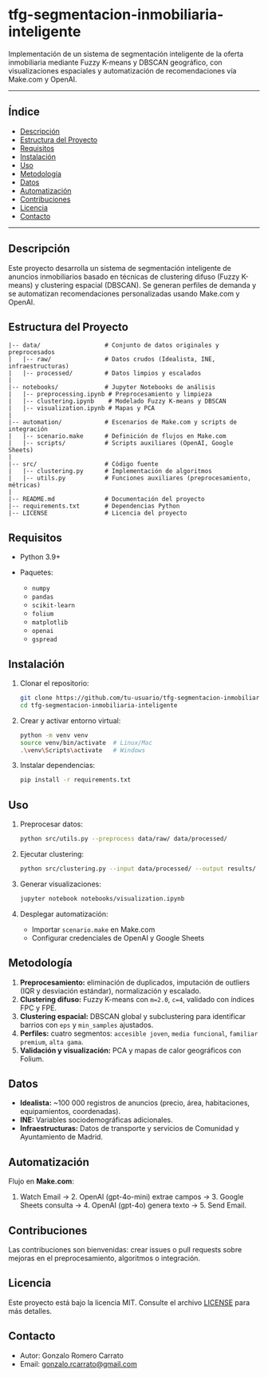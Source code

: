 # tfg-segmentacion-inmobiliaria-inteligente

Implementación de un sistema de segmentación inteligente de la oferta inmobiliaria mediante Fuzzy K-means y DBSCAN geográfico, con visualizaciones espaciales y automatización de recomendaciones vía Make.com y OpenAI.

---

## Índice

* [Descripción](#descripción)
* [Estructura del Proyecto](#estructura-del-proyecto)
* [Requisitos](#requisitos)
* [Instalación](#instalación)
* [Uso](#uso)
* [Metodología](#metodología)
* [Datos](#datos)
* [Automatización](#automatización)
* [Contribuciones](#contribuciones)
* [Licencia](#licencia)
* [Contacto](#contacto)

---

## Descripción

Este proyecto desarrolla un sistema de segmentación inteligente de anuncios inmobiliarios basado en técnicas de clustering difuso (Fuzzy K-means) y clustering espacial (DBSCAN). Se generan perfiles de demanda y se automatizan recomendaciones personalizadas usando Make.com y OpenAI.

## Estructura del Proyecto

```text
|-- data/                  # Conjunto de datos originales y preprocesados
|   |-- raw/               # Datos crudos (Idealista, INE, infraestructuras)
|   |-- processed/         # Datos limpios y escalados
|
|-- notebooks/             # Jupyter Notebooks de análisis
|   |-- preprocessing.ipynb # Preprocesamiento y limpieza
|   |-- clustering.ipynb    # Modelado Fuzzy K-means y DBSCAN
|   |-- visualization.ipynb # Mapas y PCA
|
|-- automation/            # Escenarios de Make.com y scripts de integración
|   |-- scenario.make      # Definición de flujos en Make.com
|   |-- scripts/           # Scripts auxiliares (OpenAI, Google Sheets)
|
|-- src/                   # Código fuente
|   |-- clustering.py      # Implementación de algoritmos
|   |-- utils.py           # Funciones auxiliares (preprocesamiento, métricas)
|
|-- README.md              # Documentación del proyecto
|-- requirements.txt       # Dependencias Python
|-- LICENSE                # Licencia del proyecto
```

## Requisitos

* Python 3.9+
* Paquetes:

  * `numpy`
  * `pandas`
  * `scikit-learn`
  * `folium`
  * `matplotlib`
  * `openai`
  * `gspread`

## Instalación

1. Clonar el repositorio:

   ```bash
   git clone https://github.com/tu-usuario/tfg-segmentacion-inmobiliaria-inteligente.git
   cd tfg-segmentacion-inmobiliaria-inteligente
   ```
2. Crear y activar entorno virtual:

   ```bash
   python -m venv venv
   source venv/bin/activate  # Linux/Mac
   .\venv\Scripts\activate   # Windows
   ```
3. Instalar dependencias:

   ```bash
   pip install -r requirements.txt
   ```

## Uso

1. Preprocesar datos:

   ```bash
   python src/utils.py --preprocess data/raw/ data/processed/
   ```
2. Ejecutar clustering:

   ```bash
   python src/clustering.py --input data/processed/ --output results/
   ```
3. Generar visualizaciones:

   ```bash
   jupyter notebook notebooks/visualization.ipynb
   ```
4. Desplegar automatización:

   * Importar `scenario.make` en Make.com
   * Configurar credenciales de OpenAI y Google Sheets

## Metodología

1. **Preprocesamiento:** eliminación de duplicados, imputación de outliers (IQR y desviación estándar), normalización y escalado.
2. **Clustering difuso:** Fuzzy K-means con `m=2.0`, `c=4`, validado con índices FPC y FPE.
3. **Clustering espacial:** DBSCAN global y subclustering para identificar barrios con `eps` y `min_samples` ajustados.
4. **Perfiles:** cuatro segmentos: `accesible joven`, `media funcional`, `familiar premium`, `alta gama`.
5. **Validación y visualización:** PCA y mapas de calor geográficos con Folium.

## Datos

* **Idealista:** \~100 000 registros de anuncios (precio, área, habitaciones, equipamientos, coordenadas).
* **INE:** Variables sociodemográficas adicionales.
* **Infraestructuras:** Datos de transporte y servicios de Comunidad y Ayuntamiento de Madrid.

## Automatización

Flujo en **Make.com**:

1. Watch Email -> 2. OpenAI (gpt-4o-mini) extrae campos -> 3. Google Sheets consulta -> 4. OpenAI (gpt-4o) genera texto -> 5. Send Email.

## Contribuciones

Las contribuciones son bienvenidas: crear issues o pull requests sobre mejoras en el preprocesamiento, algoritmos o integración.

## Licencia

Este proyecto está bajo la licencia MIT. Consulte el archivo [LICENSE](LICENSE) para más detalles.

## Contacto

* Autor: Gonzalo Romero Carrato
* Email: [gonzalo.rcarrato@gmail.com](mailto:gonzalo.rcarrato@gmail.com)
